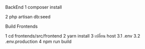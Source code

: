 BackEnd
1 composer install

2 php artisan db:seed


Build Frontends

1 cd frontends/src/frontend
2 yarn install
3 เปลี่ยน host 
  3.1 .env
  3.2 .env.production
4 npm run build
